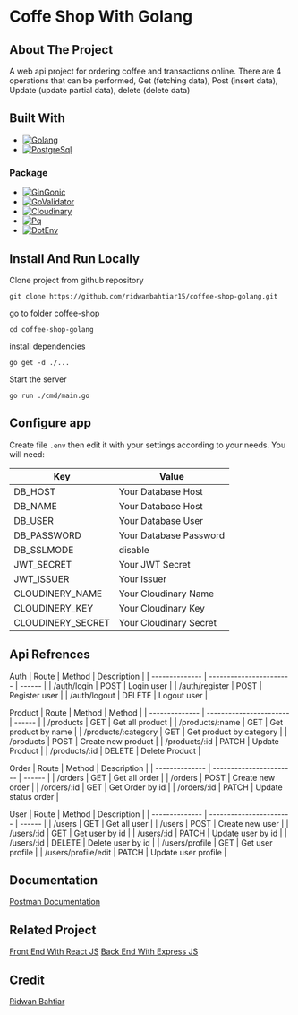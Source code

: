 # Coffe Shop With Golang

<!-- ABOUT THE PROJECT -->

## About The Project

A web api project for ordering coffee and transactions online. There are 4 operations that can be performed, Get (fetching data), Post (insert data), Update (update partial data), delete (delete data)

## Built With

- [![Golang][Golang-logo]][Golang-url]
- [![PostgreSql][PostgreSql-logo]][PostgreSql-url]

### Package

- [![GinGonic][GinGonic-logo]][GinGonic-url]
- [![GoValidator][GoValidator-logo]][GoValidator-url]
- [![Cloudinary][Cloudinary-logo]][Cloudinary-url]
- [![Pq][Pq-logo]][Pq-url]
- [![DotEnv][DotEnv-logo]][DotEnv-url]

## Install And Run Locally

Clone project from github repository

    git clone https://github.com/ridwanbahtiar15/coffee-shop-golang.git

go to folder coffee-shop

    cd coffee-shop-golang

install dependencies

    go get -d ./...

Start the server

    go run ./cmd/main.go

## Configure app

Create file `.env` then edit it with your settings
according to your needs. You will need:

| Key               | Value                  |
| ----------------- | ---------------------- |
| DB_HOST           | Your Database Host     |
| DB_NAME           | Your Database Host     |
| DB_USER           | Your Database User     |
| DB_PASSWORD       | Your Database Password |
| DB_SSLMODE        | disable                |
| JWT_SECRET        | Your JWT Secret        |
| JWT_ISSUER        | Your Issuer            |
| CLOUDINERY_NAME   | Your Cloudinary Name   |
| CLOUDINERY_KEY    | Your Cloudinary Key    |
| CLOUDINERY_SECRET | Your Cloudinary Secret |

## Api Refrences

Auth
| Route | Method | Description |
| -------------- | ----------------------- | ------ |
| /auth/login | POST | Login user |
| /auth/register | POST | Register user |
| /auth/logout | DELETE | Logout user |

Product
| Route | Method | Method |
| -------------- | ----------------------- | ------ |
| /products | GET | Get all product |
| /products/:name | GET | Get product by name |
| /products/:category | GET | Get product by category |
| /products | POST | Create new product |
| /products/:id | PATCH | Update Product |
| /products/:id | DELETE | Delete Product |

Order
| Route | Method | Description |
| -------------- | ----------------------- | ------ |
| /orders | GET | Get all order |
| /orders | POST | Create new order |
| /orders/:id | GET | Get Order by id |
| /orders/:id | PATCH | Update status order |

User
| Route | Method | Description |
| -------------- | ----------------------- | ------ |
| /users | GET | Get all user |
| /users | POST | Create new user |
| /users/:id | GET | Get user by id |
| /users/:id | PATCH | Update user by id |
| /users/:id | DELETE | Delete user by id |
| /users/profile | GET | Get user profile |
| /users/profile/edit | PATCH | Update user profile |

## Documentation

[Postman Documentation](https://documenter.getpostman.com/view/28541505/2s9YsT4npX)

## Related Project

[Front End With React JS](https://github.com/ridwanbahtiar15/coffee-shop-react-vite.git)
[Back End With Express JS](https://github.com/ridwanbahtiar15/coffe-shop.git)

## Credit

[Ridwan Bahtiar](https://github.com/ridwanbahtiar15)

<!-- MARKDOWN LINKS & IMAGES -->

[Golang-url]: https://go.dev/
[Golang-logo]: https://img.shields.io/badge/Golang-blue
[Gingonic-url]: https://gin-gonic.com/
[Gingonic-logo]: https://img.shields.io/badge/Gin%20Gonic-lightskyblue
[PostgreSql-url]: https://www.postgresql.org/
[PostgreSql-logo]: https://img.shields.io/badge/Postgre%20SQL-blue
[GoValidator-url]: https://github.com/asaskevich/govalidator
[GoValidator-logo]: https://img.shields.io/badge/Go%20Validator-red
[Cloudinary-url]: https://github.com/cloudinary/cloudinary-go
[Cloudinary-logo]: https://img.shields.io/badge/Cloudinay-green
[Pq-url]: https://github.com/lib/pq
[Pq-logo]: https://img.shields.io/badge/pq-grey
[DotEnv-url]: https://github.com/joho/godotenv
[DotEnv-logo]: https://img.shields.io/badge/godotenv-black

